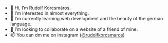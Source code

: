 - 👋 Hi, I’m Rudolf Korcsmáros.
- 👀 I’m interested in almost everything.
- 🌱 I’m currently learning web development and the beauty of the german language.
- 💞️ I’m looking to collaborate on a website of a friend of mine.
- 📫 You can dm me on instagram ([@rudolfkorcsmaros](https://instagram.com/rudolfkorcsmaros/))

<!---
rudolfkorcsmaros/rudolfkorcsmaros is a ✨ special ✨ repository because its `README.md` (this file) appears on your GitHub profile.
You can click the Preview link to take a look at your changes.
--->
